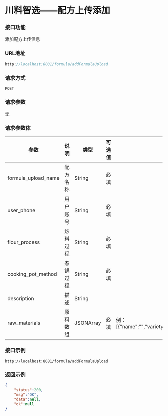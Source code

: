 # 川料智选——配方上传添加
### 接口功能

添加配方上传信息

### URL地址

```javascript
http://localhost:8081/formula/addFormulaUpload
```

### 请求方式

`POST`

### 请求参数
 
无

### 请求参数体

| 参数      | 说明                               | 类型      | 可选值       | 备注    |
|---------- |---------------------------------- |---------- |------------- |-------- |
|formula_upload_name  | 配方名称 | String | 必填 | |
|user_phone | 用户账号 | String | 必填 | |
|flour_process | 炒料过程 | String | 必填 | |
|cooking_pot_method  | 煮锅过程 | String | 必填 | |
|description | 描述 | String |  | |
|raw_materials | 原料数组 | JSONArray | 必填 | 例：[{"name":"","variety":"",weight:"","processing_method":""}] |

### 接口示例

`http://localhost:8081/formula/addFormulaUpload`

### 返回示例

```json
{
    "status":200,
    "msg":"OK",
    "data":null,
    "ok":null
}
```
